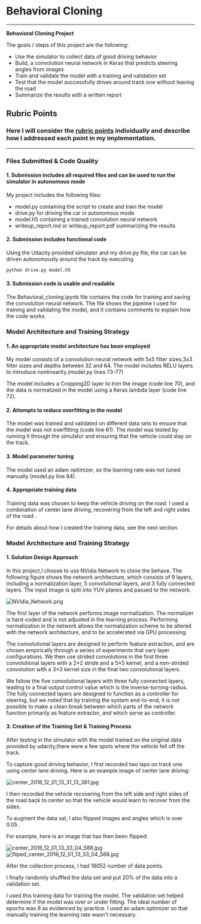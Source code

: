
# **Behavioral Cloning** 



---

**Behavioral Cloning Project**

The goals / steps of this project are the following:
* Use the simulator to collect data of good driving behavior
* Build, a convolution neural network in Keras that predicts steering angles from images
* Train and validate the model with a training and validation set
* Test that the model successfully drives around track one without leaving the road
* Summarize the results with a written report


## Rubric Points
### Here I will consider the [rubric points](https://review.udacity.com/#!/rubrics/432/view) individually and describe how I addressed each point in my implementation.  

---
### Files Submitted & Code Quality

#### 1. Submission includes all required files and can be used to run the simulator in autonomous mode

My project includes the following files:
* model.py containing the script to create and train the model
* drive.py for driving the car in autonomous mode
* model.h5 containing a trained convolution neural network 
* writeup_report.md or writeup_report.pdf summarizing the results

#### 2. Submission includes functional code
Using the Udacity provided simulator and my drive.py file, the car can be driven autonomously around the track by executing 
```sh
python drive.py model.h5
```

#### 3. Submission code is usable and readable

The Behavioral_cloning.ipynb file contains the code for training and saving the convolution neural network. The file shows the pipeline I used for training and validating the model, and it contains comments to explain how the code works.

### Model Architecture and Training Strategy

#### 1. An appropriate model architecture has been employed

My model consists of a convolution neural network with 5x5 filter sizes,3x3 filter sizes and depths between 32 and 64. The model includes RELU layers to introduce nonlinearity.(model.py lines 73-77) 

The model includes a Cropping2D layer to trim the image (code line 70), and the data is normalized in the model using a Keras lambda layer (code line 72). 

#### 2. Attempts to reduce overfitting in the model
 
The model was trained and validated on different data sets to ensure that the model was not overfitting (code line 61). The model was tested by running it through the simulator and ensuring that the vehicle could stay on the track.

#### 3. Model parameter tuning

The model used an adam optimizer, so the learning rate was not tuned manually (model.py line 84).

#### 4. Appropriate training data

Training data was chosen to keep the vehicle driving on the road. I used a combination of center lane driving, recovering from the left and right sides of the road .

For details about how I created the training data, see the next section. 

### Model Architecture and Training Strategy

#### 1. Solution Design Approach

In this project,I choose to use NVidia Network to clone the behave. The following figure shows the network architecture, which consists of 9 layers, including a normalization layer, 5 convolutional layers, and 3 fully connected layers. The input image is split into YUV planes and passed to the network.

![NVidia_Network.png](attachment:NVidia_Network.png)

The first layer of the network performs image normalization. The normalizer is hard-coded and is not adjusted in the learning process. Performing normalization in the network allows the normalization scheme to be altered with the network architecture, and to be accelerated via GPU processing.

The convolutional layers are designed to perform feature extraction, and are chosen empirically through a series of experiments that vary layer configurations. We then use strided convolutions in the first three convolutional layers with a 2×2 stride and a 5×5 kernel, and a non-strided convolution with a 3×3 kernel size in the final two convolutional layers.

We follow the five convolutional layers with three fully connected layers, leading to a final output control value which is the inverse-turning-radius. The fully connected layers are designed to function as a controller for steering, but we noted that by training the system end-to-end, it is not possible to make a clean break between which parts of the network function primarily as feature extractor, and which serve as controller.


#### 3. Creation of the Training Set & Training Process

After testing in the simulator with the model trained on the original data provided by udacity,there were a few spots where the vehicle fell off the track.

To capture good driving behavior, I first recorded two laps on track one using center lane driving. Here is an example image of center lane driving:

![center_2016_12_01_13_31_13_381.jpg](attachment:center_2016_12_01_13_31_13_381.jpg)


I then recorded the vehicle recovering from the left side and right sides of the road back to center so that the vehicle would learn to recover from the sides. 


To augment the data sat, I also flipped images and angles which is over 0.05 .

For example, here is an image that has then been flipped:

![center_2016_12_01_13_33_04_588.jpg](attachment:center_2016_12_01_13_33_04_588.jpg)
![fliped_center_2016_12_01_13_33_04_588.jpg](attachment:fliped_center_2016_12_01_13_33_04_588.jpg)

After the collection process, I had 18052 number of data points. 

I finally randomly shuffled the data set and put 20% of the data into a validation set. 

I used this training data for training the model. The validation set helped determine if the model was over or under fitting. The ideal number of epochs was 8 as evidenced by practice. I used an adam optimizer so that manually training the learning rate wasn't necessary.
